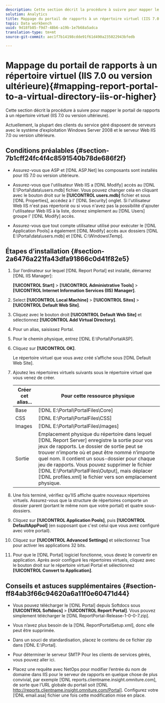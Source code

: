 ```yaml
---
description: Cette section décrit la procédure à suivre pour mapper le portail de rapports à un répertoire virtuel (IIS 7.0 ou version ultérieure).
solution: Analytics
title: Mappage du portail de rapports à un répertoire virtuel (IIS 7.0 ou version ultérieure)
topic: Data workbench
uuid: 9d18fb85-f9d7-48b6-a19b-1e7b68a5adca
translation-type: tm+mt
source-git-commit: aec1f7b14198cdde91f61d490a235022943bfedb

---
```



# Mappage du portail de rapports à un répertoire virtuel (IIS 7.0 ou version ultérieure){#mapping-report-portal-to-a-virtual-directory-iis-or-higher}

Cette section décrit la procédure à suivre pour mapper le portail de rapports à un répertoire virtuel (IIS 7.0 ou version ultérieure).

Actuellement, la plupart des clients du service géré disposent de serveurs avec le système d’exploitation Windows Server 2008 et le serveur Web IIS 7.0 ou version ultérieure.

## Conditions préalables {#section-7b1cff24fc4f4c8591540b78de686f2f}

* Assurez-vous que ASP et [!DNL ASP.Net] les composants sont installés pour IIS 7.0 ou version ultérieure.
* Assurez-vous que l&#39;utilisateur Web IIS a [!DNL Modify] accès au [!DNL E:\Portal\data\users.mdb] fichier. Vous pouvez changer cela en cliquant avec le bouton droit sur le **[!UICONTROL users.mdb]** fichier et sous [!DNL Properties], accédez à l&#39; [!DNL Security] onglet. Si l&#39;utilisateur Web IIS n&#39;est pas répertorié ou si vous n&#39;avez pas la possibilité d&#39;ajouter l&#39;utilisateur Web IIS à la liste, donnez simplement au [!DNL Users] groupe l&#39; [!DNL Modify] accès.

* Assurez-vous que tout compte utilisateur utilisé pour exécuter le [!DNL Application Pools] a également [!DNL Modify] accès aux dossiers [!DNL E:\Portal\data\users.mdb] et [!DNL C:\Windows\Temp\].

## Étapes d’installation {#section-2a6476a221fa43dfa91866c0d41f82e5}

1. Sur l’ordinateur sur lequel [!DNL Report Portal] est installé, démarrez [!DNL IIS Manager]:

   **[!UICONTROL Start]** > **[!UICONTROL Administrative Tools]** > **[!UICONTROL Internet Information Services (IIS) Manager]**.

1. Select **[!UICONTROL Local Machine]** > **[!UICONTROL Sites]** > **[!UICONTROL Default Web Site]**.

1. Cliquez avec le bouton droit **[!UICONTROL Default Web Site]** et sélectionnez **[!UICONTROL Add Virtual Directory]**.

1. Pour un alias, saisissez Portal.
1. Pour le chemin physique, entrez [!DNL E:\Portal\PortalASP].
1. Cliquez sur **[!UICONTROL OK]**.

   Le répertoire virtuel que vous avez créé s’affiche sous [!DNL Default Web Site].

1. Ajoutez les répertoires virtuels suivants sous le répertoire virtuel que vous venez de créer.

   | Créer cet alias... | Pour cette ressource physique |
   |---|---|
   | Base | [!DNL E:\Portal\PortalFiles\Core] |
   | CSS | [!DNL E:\Portal\PortalFiles\CSS] |
   | Images | [!DNL E:\Portal\PortalFiles\Images] |
   | Sortie | Emplacement physique du répertoire dans lequel [!DNL Report Server] enregistre la sortie pour vos jeux de rapports. Le dossier de sortie peut se trouver n’importe où et peut être nommé n’importe quel nom. Il contient un sous-dossier pour chaque jeu de rapports. Vous pouvez supprimer le fichier [!DNL E:\Portal\PortalFiles\Output], mais déplacer [!DNL profiles.xml] le fichier vers son emplacement physique. |

1. Une fois terminé, vérifiez qu’IIS affiche quatre nouveaux répertoires virtuels. Assurez-vous que la structure de répertoires comporte un dossier parent (portant le même nom que votre portail) et quatre sous-dossiers.
1. Cliquez sur **[!UICONTROL Application Pools]**, puis **[!UICONTROL DefaultAppPool]** (en supposant que c&#39;est celui que vous avez configuré avec votre portail).

1. Cliquez sur **[!UICONTROL Advanced Settings]** et sélectionnez True pour activer les applications 32 bits.
1. Pour que le [!DNL Portal] logiciel fonctionne, vous devez le convertir en application. Après avoir configuré les répertoires virtuels, cliquez avec le bouton droit sur le répertoire virtuel Portal et sélectionnez **[!UICONTROL Convert to Application]**.

## Conseils et astuces supplémentaires {#section-ff84ab3f66c94620a6a11f0e60471d44}

* Vous pouvez télécharger le [!DNL Portal] depuis Softdocs sous **[!UICONTROL Softdocs]** > **[!UICONTROL Report Portal]**. Vous pouvez simplement télécharger le [!DNL ReportPortal-Release-1-0-0-7.zip].

* Vous n’avez plus besoin de la [!DNL ReportPortalSetup.xml], donc elle peut être supprimée.
* Dans un souci de standardisation, placez le contenu de ce fichier zip dans [!DNL E:\Portal].
* Pour déterminer le serveur SMTP Pour les clients de services gérés, vous pouvez aller ici.
* Placez une requête avec NetOps pour modifier l’entrée du nom de domaine dans IIS pour le serveur de rapports en quelque chose de plus convivial, par exemple [!DNL reports.clientname.insight.omniture.com], de sorte que l’URL globale du portail soit [!DNL http://reports.clientname.insight.omniture.com/Portal]. Configurez votre [!DNL email.asa] fichier une fois cette modification mise en place.

